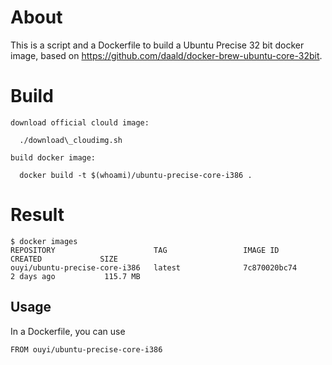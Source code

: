 # About

This is a script and a Dockerfile to build a Ubuntu Precise 32 bit docker image, based on https://github.com/daald/docker-brew-ubuntu-core-32bit.

# Build

	download official clould image:

	  ./download\_cloudimg.sh

	build docker image:

	  docker build -t $(whoami)/ubuntu-precise-core-i386 .

# Result

	$ docker images
	REPOSITORY                      TAG                 IMAGE ID            CREATED             SIZE
	ouyi/ubuntu-precise-core-i386   latest              7c870020bc74        2 days ago           115.7 MB

## Usage

In a Dockerfile, you can use

    FROM ouyi/ubuntu-precise-core-i386

